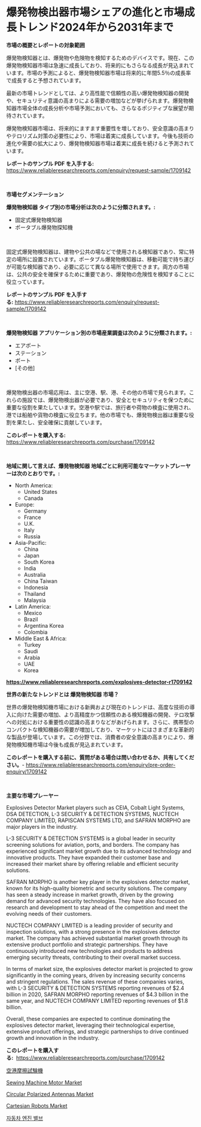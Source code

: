 <p><h1>爆発物検出器市場シェアの進化と市場成長トレンド2024年から2031年まで</h1></p><p><strong>市場の概要とレポートの対象範囲</strong></p>
<p><p>爆発物検知器とは、爆発物や危険物を検知するためのデバイスです。現在、この爆発物検知器市場は急速に成長しており、将来的にもさらなる成長が見込まれています。市場の予測によると、爆発物検知器市場は将来的に年間5.5％の成長率で成長すると予想されています。</p><p>最新の市場トレンドとしては、より高性能で信頼性の高い爆発物検知器の開発や、セキュリティ意識の高まりによる需要の増加などが挙げられます。爆発物検知器市場全体の成長分析や市場予測においても、さらなるポジティブな展望が期待されています。</p><p>爆発物検知器市場は、将来的にますます重要性を増しており、安全意識の高まりやテロリズム対策の必要性により、市場は着実に成長しています。今後も技術の進化や需要の拡大により、爆発物検知器市場は着実に成長を続けると予測されています。</p></p>
<p><strong>レポートのサンプル PDF を入手する:</strong> <a href="https://www.reliableresearchreports.com/enquiry/request-sample/1709142">https://www.reliableresearchreports.com/enquiry/request-sample/1709142</a></p>
<p>&nbsp;</p>
<p><strong>市場セグメンテーション</strong></p>
<p><strong>爆発物検知器 タイプ別の市場分析は次のように分類されます。:</strong></p>
<p><ul><li>固定式爆発物検知器</li><li>ポータブル爆発物探知機</li></ul></p>
<p>&nbsp;</p>
<p><p>固定式爆発物検知器は、建物や公共の場などで使用される検知器であり、常に特定の場所に設置されています。ポータブル爆発物検知器は、移動可能で持ち運びが可能な検知器であり、必要に応じて異なる場所で使用できます。両方の市場は、公共の安全を確保するために重要であり、爆発物の危険性を検知することに役立っています。</p></p>
<p><strong>レポートのサンプル PDF を入手する:</strong>&nbsp;<a href="https://www.reliableresearchreports.com/enquiry/request-sample/1709142">https://www.reliableresearchreports.com/enquiry/request-sample/1709142</a></p>
<p>&nbsp;</p>
<p><strong> 爆発物検知器 アプリケーション別の市場産業調査は次のように分類されます。:</strong></p>
<p><ul><li>エアポート</li><li>ステーション</li><li>ポート</li><li>[その他]</li></ul></p>
<p>&nbsp;</p>
<p><p>爆発物検出器の市場応用は、主に空港、駅、港、その他の市場で見られます。これらの施設では、爆発物検出器が必要であり、安全とセキュリティを保つために重要な役割を果たしています。空港や駅では、旅行者や荷物の検査に使用され、港では船舶や貨物の検査に役立ちます。他の市場でも、爆発物検出器は重要な役割を果たし、安全確保に貢献しています。</p></p>
<p><strong>このレポートを購入する:</strong>&nbsp; <a href="https://www.reliableresearchreports.com/purchase/1709142">https://www.reliableresearchreports.com/purchase/1709142</a></p>
<p>&nbsp;</p>
<p><strong>地域に関して言えば、爆発物検知器 地域ごとに利用可能なマーケットプレーヤーは次のとおりです。:</strong></p>
<p><ul>
    <li>
        North America:
        <ul>
            <li>United States</li>
            <li>Canada</li>
        </ul>
    </li>
    <li>
        Europe:
        <ul>
            <li>Germany</li>
            <li>France</li>
            <li>U.K.</li>
            <li>Italy</li>
            <li>Russia</li>
        </ul>
    </li>
    <li>
        Asia-Pacific:
        <ul>
            <li>China</li>
            <li>Japan</li>
            <li>South Korea</li>
            <li>India</li>
            <li>Australia</li>
            <li>China Taiwan</li>
            <li>Indonesia</li>
            <li>Thailand</li>
            <li>Malaysia</li>
        </ul>
    </li>
    <li>
        Latin America:
        <ul>
            <li>Mexico</li>
            <li>Brazil</li>
            <li>Argentina Korea</li>
            <li>Colombia</li>
        </ul>
    </li>
    <li>
        Middle East & Africa:
        <ul>
            <li>Turkey</li>
            <li>Saudi</li>
            <li>Arabia</li>
            <li>UAE</li>
            <li>Korea</li>
        </ul>
    </li>
    </ul></p>
<p><strong><a href="https://www.reliableresearchreports.com/explosives-detector-r1709142">https://www.reliableresearchreports.com/explosives-detector-r1709142</a></strong>&nbsp;</p>
<p><strong>世界の新たなトレンドとは 爆発物検知器 市場？</strong></p>
<p><p>世界の爆発物検知機市場における新興および現在のトレンドは、高度な技術の導入に向けた需要の増加、より高精度かつ信頼性のある検知機器の開発、テロ攻撃への対処における重要性の認識の高まりなどがあげられます。さらに、携帯型のコンパクトな検知機器の需要が増加しており、マーケットにはさまざまな革新的な製品が登場しています。この分野では、消費者の安全意識の高まりにより、爆発物検知機市場は今後も成長が見込まれています。</p></p>
<p><strong>このレポートを購入する前に、質問がある場合は問い合わせるか、共有してください。</strong>- <a href="https://www.reliableresearchreports.com/enquiry/pre-order-enquiry/1709142">https://www.reliableresearchreports.com/enquiry/pre-order-enquiry/1709142</a></p>
<p>&nbsp;</p>
<p><strong>主要な市場プレーヤー</strong></p>
<p><p>Explosives Detector Market players such as CEIA, Cobalt Light Systems, DSA DETECTION, L-3 SECURITY & DETECTION SYSTEMS, NUCTECH COMPANY LIMITED, RAPISCAN SYSTEMS LTD, and SAFRAN MORPHO are major players in the industry.</p><p>L-3 SECURITY & DETECTION SYSTEMS is a global leader in security screening solutions for aviation, ports, and borders. The company has experienced significant market growth due to its advanced technology and innovative products. They have expanded their customer base and increased their market share by offering reliable and efficient security solutions.</p><p>SAFRAN MORPHO is another key player in the explosives detector market, known for its high-quality biometric and security solutions. The company has seen a steady increase in market growth, driven by the growing demand for advanced security technologies. They have also focused on research and development to stay ahead of the competition and meet the evolving needs of their customers.</p><p>NUCTECH COMPANY LIMITED is a leading provider of security and inspection solutions, with a strong presence in the explosives detector market. The company has achieved substantial market growth through its extensive product portfolio and strategic partnerships. They have continuously introduced new technologies and products to address emerging security threats, contributing to their overall market success.</p><p>In terms of market size, the explosives detector market is projected to grow significantly in the coming years, driven by increasing security concerns and stringent regulations. The sales revenue of these companies varies, with L-3 SECURITY & DETECTION SYSTEMS reporting revenues of $2.4 billion in 2020, SAFRAN MORPHO reporting revenues of $4.3 billion in the same year, and NUCTECH COMPANY LIMITED reporting revenues of $1.8 billion. </p><p>Overall, these companies are expected to continue dominating the explosives detector market, leveraging their technological expertise, extensive product offerings, and strategic partnerships to drive continued growth and innovation in the industry.</p></p>
<p><strong>このレポートを購入する:</strong>&nbsp;&nbsp;<a href="https://www.reliableresearchreports.com/purchase/1709142">https://www.reliableresearchreports.com/purchase/1709142</a></p>
<p><p><a href="https://github.com/MosesSpinka1914/Market-Research-Report-List-1/blob/main/375417722582.md">空港摩擦試験機</a></p><p><a href="https://view.publitas.com/reportprime-1/sewing-machine-motor-market-size-growth-and-forecast-from-2024-2031/">Sewing Machine Motor Market</a></p><p><a href="https://issuu.com/reportprime-2/docs/circular-polarized-antennas-market-size-2030.pptx">Circular Polarized Antennas Market</a></p><p><a href="https://github.com/globismark/Market-Research-Report-List-2/blob/main/cartesian-robots-market.md">Cartesian Robots Market</a></p><p><a href="https://github.com/Tristiarton768456/Market-Research-Report-List-1/blob/main/901613620693.md">자동차 엔진 밸브</a></p></p>